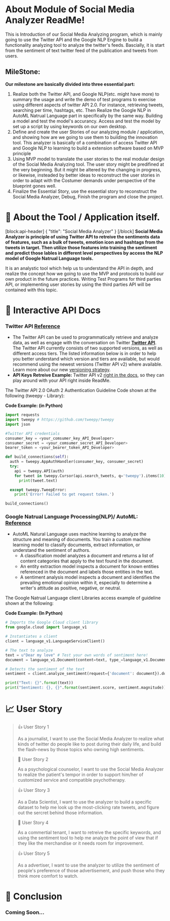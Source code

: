# About Module of Social Media Analyzer ReadMe!

This is Introduction of our Social Media Analyzing program, which is mainly going to use the Twitter API and the Google NLP Engine to build a functionality analyzing tool to analyze the twitter's feeds. Bascially, it is start from the sentiment of text twitter feed of the publication and tweets from users.

## MileStone:

**Our milestone are basically divided into three essential part:**
1. Realize both the Twitter API, and Google NLP(etc. might have more) to summary the usage and write the demo of test programs to exercise using different aspects of twitter API 2.0.  For instance, retrieving tweets, searching per time, hashtags, etc. Then Realize the Google NLP in AutoML Natrual Language part in specifically by the same way. Building a model and test the model's accurancy. Access and test the model by set up a script by using keywords on our own desktop.
2. Define and create the user Stories of our analyzing module / application, and showing how are we going to use them to building the innovation tool. This analyzer is basically of a combination of access Twitter API and Google NLP to learning to build a extension software based on MVP principle
3. Using MVP model to translate the user stories to the real modular design of the Social Media Analyzing tool. The user story might be predifined at the very beginning. But it might be altered by the changing in progress, or likewise, insteaded by better ideas to reconstruct the user stories in order to adapt with the Costumer demands under perspective of the blueprint gones well.
4. Finalize the Essential Story, use the essential story to reconstruct the Social Media Analyzer, Debug, Finish the program and close the project.


# 📝 About the Tool / Application itself.

[block:api-header]
{
  "title": "Social Media Analyzer"
}
[/block]
**Social Media Analyzer is principle of using Twitter API to retreive the sentiments data of features, such as a bulk of tweets, emotion icon and hashtags from the tweets in target. Then utilize those features into training the sentiment and predict those lables in different level perspectives by access the NLP model of Google Natrual Language tools.**

It is an analystic tool which help us to understand the API in depth, and realize the concept how we going to use the MVP and protocols to build our own product in the future practices. Writing Test Programs for third parties API, or implementing user stories by using the third parties API will be contained with this topic.


# 🚦 Interactive API Docs

### Twitter API [Reference](https://developer.twitter.com/en/docs/twitter-api/getting-started/important-resources)

* The Twitter API can be used to programmatically retrieve and analyze data, as well as engage with the conversation on Twitter **[Twitter API](https://developer.twitter.com/en/docs/twitter-api/getting-started/about-twitter-api)**. The Twitter API currently consists of two supported versions, as well as different access tiers. The listed information below is in order to help you better understand which version and tiers are available, but would recommend using the newest versions (Twitter API v2) where available. Learn more about our new [versioning strategy](https://developer.twitter.com/en/docs/twitter-api/versioning).
* **API Keys Retreive Example:** Twitter API v2 [right in the docs](https://docs.readme.com/docs/custom-login-with-readme), so they can play around with your API right inside ReadMe.

The Twitter API 2.0 OAuth 2 Authentication Guideline Code shown at the following (tweepy - Library):

**Code Example: (in Python)**

```python
import requests
import tweepy # https://github.com/tweepy/tweepy
import json

#Twitter API credentials
consumer_key = <your_comsumer_key_API_Developer>
consumer_secret = <your_comsumer_secret_API_Developer>
bearer_token = <your_bearer_token_API_Developer>

def build_connections(self):
  auth = tweepy.AppAuthHandler(consumer_key, consumer_secret)
  try:
    api = tweepy.API(auth)
    for tweet in tweepy.Cursor(api.search_tweets, q='tweepy').items(10):
      print(tweet.text)

  except tweepy.TweepError:
    print('Error! Failed to get request token.')

build_connections()
```


### Google Natrual Language Processing(NLP)/ AutoML: [Reference](https://cloud.google.com/natural-language/automl/docs/quickstart)

* AutoML Natural Language uses machine learning to analyze the structure and meaning of documents. You train a custom machine learning model to classify documents, extract information, or understand the sentiment of authors.
    * A classification model analyzes a document and returns a list of content categories that apply to the text found in the document.
    * An entity extraction model inspects a document for known entities referenced in the document and labels those entities in the text.
    * A sentiment analysis model inspects a document and identifies the prevailing emotional opinion within it, especially to determine a writer's attitude as positive, negative, or neutral.

The Google Natrual Language client Libraries access example of guideline shown at the following:

**Code Example: (In Python)**

```python
# Imports the Google Cloud client library
from google.cloud import language_v1

# Instantiates a client
client = language_v1.LanguageServiceClient()

# The text to analyze
text = u"Dear my love" # Test your own words of sentiment here!
document = language_v1.Document(content=text, type_=language_v1.Document.Type.PLAIN_TEXT)

# Detects the sentiment of the text
sentiment = client.analyze_sentiment(request={'document': document}).document_sentiment

print("Text: {}".format(text))
print("Sentiment: {}, {}".format(sentiment.score, sentiment.magnitude))
```


# 📈 User Story

> 👍 User Story 1
>
> As a journalist, I want to use the Social Media Analyzer to realize what kinds of twitter do people like to post during their daily life, and build the flash-news by those topics who owning high sentiments.

> 📘 User Story 2
>
> As a psychological counselor, I want to use the Social Media Analyzer to realize the patient's tempor in order to support him/her of customized service and compatible psychotherapy.

> 👍 User Story 3
>
> As a Data Scientist, I want to use the analyzer to build a specific dataset to help me look up the most-clicking rate tweets, and figure out the sercret behind those information.

> 📘 User Story 4
>
> As a commertial tenant, I want to retreive the specific keywords,  and using the sentiment tool to help me analyze the point of view that if they like the merchandise or it needs room for improvement.

> 👍 User Story 5
>
> As a advertiser, I want to use the analyzer to utilize the sentiment of people's preference of those advertisement, and push those who they think more comfort to watch.


# 💬 Conclusion 

### Coming Soon...
